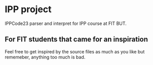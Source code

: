 # IPP project
IPPCode23 parser and interpret for IPP course at FIT BUT.

## For FIT students that came for an inspiration
Feel free to get inspired by the source files as much as you like but rememeber, anything too much is bad.
